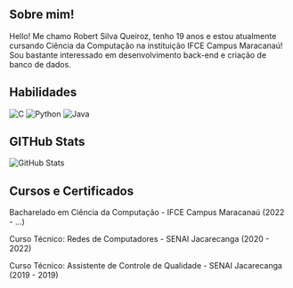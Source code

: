 ## Sobre mim!
Hello! Me chamo Robert Silva Queiroz, tenho 19 anos e estou atualmente cursando Ciência da Computação na instituição IFCE Campus Maracanaú!
Sou bastante interessado em desenvolvimento back-end e criação de banco de dados.

## Habilidades
![C](https://images.vexels.com/media/users/3/166179/isolated/preview/b83d6b47a9502dfaf535087627a8bf96-icone-da-linguagem-de-programacao-c.png)
![Python](https://images.vexels.com/media/users/3/166477/isolated/preview/9bb722f0e85ddbc1ce0f064534fd2311-icone-da-linguagem-de-programacao-python.png)
![Java](https://images.vexels.com/media/users/3/166401/isolated/preview/b82aa7ac3f736dd78570dd3fa3fa9e24-icone-da-linguagem-de-programacao-java.png)

## GITHub Stats

![GitHub Stats](https://github-readme-stats.vercel.app/api?username=bertsilvaa20&theme=transparent&bg_color=000&border_color=30A3DC&show_icons=true&icon_color=30A3DC&title_color=E94D5F&text_color=FFF)

## Cursos e Certificados

Bacharelado em Ciência da Computação - IFCE Campus Maracanaú (2022 - ...)

Curso Técnico: Redes de Computadores - SENAI Jacarecanga (2020 - 2022)

Curso Técnico: Assistente de Controle de Qualidade - SENAI Jacarecanga (2019 - 2019)

